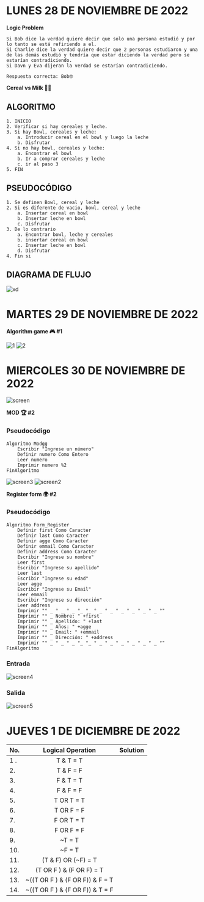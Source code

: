 # LUNES 28 DE NOVIEMBRE DE 2022
**Logic Problem**

```
Si Bob dice la verdad quiere decir que solo una persona estudió y por lo tanto se está refiriendo a el.
Si Charlie dice la verdad quiere decir que 2 personas estudiaron y una de las demás estudió y tendría que estar diciendo la verdad pero se estarían contradiciendo.
Si Davn y Eva dijeran la verdad se estarían contradiciendo.

Respuesta correcta: Bob🤓
```

**Cereal vs Milk 🐄🥣**
## ALGORITMO
```
1. INICIO
2. Verificar si hay cereales y leche.
3. Si hay Bowl, cereales y leche:
	a. Introducir cereal en el bowl y luego la leche
	b. Disfrutar
4. Si no hay bowl, cereales y leche:
	a. Encontrar el bowl
	b. Ir a comprar cereales y leche
	c. ir al paso 3 
5. FIN
```
## PSEUDOCÓDIGO
```
1. Se definen Bowl, cereal y leche
2. Si es diferente de vacio, bowl, cereal y leche
	a. Insertar cereal en bowl
	b. Insertar leche en bowl
	c. Disfrutar
3. De lo contrario 
	a. Encontrar bowl, leche y cereales
	b. insertar cereal en bowl
	c. Insertar leche en bowl
	d. Disfrutar
4. Fin si

```


## DIAGRAMA DE FLUJO
![xd](https://user-images.githubusercontent.com/78062925/204417143-1b2956cc-41c3-458a-891b-4047fabeebb4.png)

# MARTES 29 DE NOVIEMBRE DE 2022


**Algorithm game 🎮 #1**

![1](https://user-images.githubusercontent.com/78062925/204678372-9d939b29-aeb2-4325-8c4d-1c74f4f3b732.png)
![2](https://user-images.githubusercontent.com/78062925/204678385-47982c56-4b9c-4427-823b-a008a09f1072.png)

# MIERCOLES 30 DE NOVIEMBRE DE 2022
![screen](https://user-images.githubusercontent.com/78062925/205211372-d3d35444-4746-43b5-9334-b55a9cd09416.jpeg)

**MOD 🏆 #2** 

### Pseudocódigo
```
Algoritmo Modgg
	Escribir "Ingrese un número"
	Definir numero Como Entero
	Leer numero
	Imprimir numero %2
FinAlgoritmo
```

![screen3](https://user-images.githubusercontent.com/78062925/205212162-e97329cd-aff3-4688-a23a-dff0477e0c8e.png)
![screen2](https://user-images.githubusercontent.com/78062925/205212222-d4adf980-4ade-4e58-8ff5-a987fb7666cb.png)

**Register form 🌍 #2** 

### Pseudocódigo
```
Algoritmo Form_Register
	Definir first Como Caracter
	Definir last Como Caracter
	Definir agge Como Caracter
	Definir emmail Como Caracter
	Definir address Como Caracter
	Escribir "Ingrese su nombre"
	Leer first
	Escribir "Ingrese su apellido"
	Leer last
	Escribir "Ingrese su edad"
	Leer agge
	Escribir "Ingrese su Email"
	Leer emmail
	Escribir "Ingrese su dirección"
	Leer address
	Imprimir "° _ ° _ ° _ °_ °_ ° _ ° _ ° _ ° _ ° _ ° _ °"
	Imprimir "° _ Nombre: " +first
	Imprimir "° _ Apellido: " +last
	Imprimir "° _ Años: " +agge
	Imprimir "° _ Email: " +emmail
	Imprimir "° _ Dirección: " +address
	Imprimir "° _ ° _ ° _ °_ °_ ° _ ° _ ° _ ° _ ° _ ° _ °"
FinAlgoritmo
```

### Entrada
![screen4](https://user-images.githubusercontent.com/78062925/205213899-6ed52e50-3cd4-4860-b24a-85647a71d332.png)


### Salida
![screen5](https://user-images.githubusercontent.com/78062925/205213905-e36641e9-6e5f-4cdf-9bd9-f72a67d8d7dd.png)

# JUEVES 1 DE DICIEMBRE DE 2022

| No.        | Logical Operation           | Solution  |
| ------------- |:-------------:| -----:|
| 1 .     | T & T = T |  |
| 2.      |   T & F = F    |    |
| 3. |          F & T = T  | | 
| 4. |        F & F = F    | |
| 5. |          T OR T = T  | |
| 6. |        T OR  F = F    | |
| 7. |         F OR  T = T   | |
| 8. |         F OR  F = F   | |
| 9. |        ~T = T  | |
| 10. |        ~F = T   | |
| 11. |      (T & F) OR  (~F) = T     | |
| 12. |         (T OR  F ) & (F OR  F) = T   | |
| 13. |        ~((T OR  F ) & (F OR  F)) & F = T   | |
| 14. |       ~((T OR  F ) & (F OR  F)) & T = F     | |


